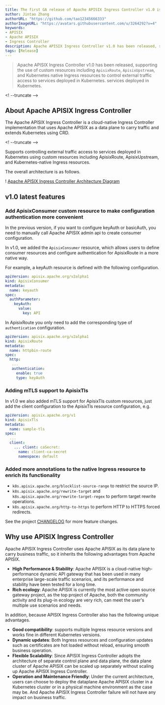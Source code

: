```yaml
---
title: The first GA release of Apache APISIX Ingress Controller v1.0 is now available!
author: Jintao Zhang
authorURL: "https://github.com/tao12345666333"
authorImageURL: "https://avatars.githubusercontent.com/u/3264292?v=4"
keywords:
- APISIX
- Apache APISIX
- Ingress Controller
description: Apache APISIX Ingress Controller v1.0 has been released, supporting the use of custom resources including ApisixRoute and ApisixUpstream, as well as Kubernetes native Ingress resources to control external traffic access to services deployed in Kubernetes.
tags: [Release]
---
```


> Apache APISIX Ingress Controller v1.0 has been released, supporting the use of custom resources including `ApisixRoute`, `ApisixUpstream`, and Kubernetes native Ingress resources to control external traffic access to services deployed in Kubernetes. services deployed in Kubernetes.

<! --truncate -->

## About Apache APISIX Ingress Controller

The Apache APISIX Ingress Controller is a cloud-native Ingress Controller implementation that uses Apache APISIX as a data plane to carry traffic and extends Kubernetes using CRD.

<! --truncate -->

Supports controlling external traffic access to services deployed in Kubernetes using custom resources including ApisixRoute, ApisixUpstream, and Kubernetes-native Ingress resources.

The overall architecture is as follows.

! [Apache APISIX Ingress Controller Architecture Diagram](/img/blog_img/2021-06-18-1.png)

## v1.0 latest features

### Add ApisixConsumer custom resource to make configuration authentication more convenient

In the previous version, if you want to configure keyAuth or basicAuth, you need to manually call Apache APISIX admin api to create consumer configuration.

In v1.0, we added the `ApisixConsumer` resource, which allows users to define consumer resources and configure authentication for ApisixRoute in a more native way.

For example, a keyAuth resource is defined with the following configuration.

```yaml
apiVersion: apisix.apache.org/v2alpha1
kind: ApisixConsumer
metadata:
  name: keyauth
spec:
  authParameter:
    keyAuth:
      value:
        key: API
```

In ApisixRoute you only need to add the corresponding type of `authentication` configuration.

```yaml
apiVersion: apisix.apache.org/v2alpha1
kind: ApisixRoute
metadata:
  name: httpbin-route
spec:
  http:
   ...
   authentication:
     enable: true
     type: keyAuth
```

### Adding mTLS support to ApisixTls

In v1.0 we also added mTLS support for ApisixTls custom resources, just add the client configuration to the ApisixTls resource configuration, e.g.

```yaml
apiVersion: apisix.apache.org/v1
kind: ApisixTls
metadata:
  name: sample-tls
spec:
  ...
  client:
    ... client: caSecret:
      name: client-ca-secret
      namespace: default
````

### Added more annotations to the native Ingress resource to enrich its functionality

- `k8s.apisix.apache.org/blocklist-source-range` to restrict the source IP.
- `k8s.apisix.apache.org/rewrite-target` and `k8s.apisix.apache.org/rewrite-target-regex` to perform target rewrite operations.
- `k8s.apisix.apache.org/http-to-https` to perform HTTP to HTTPS forced redirects.

See the project [CHANGELOG](https://github.com/apache/apisix-ingress-controller/blob/master/CHANGELOG.md) for more feature changes.

## Why use APISIX Ingress Controller

Apache APISIX Ingress Controller uses Apache APISIX as its data plane to carry business traffic, so it inherits the following advantages from Apache APISIX.

- **High Performance & Stability**: Apache APISIX is a cloud-native high-performance dynamic API gateway that has been used in many enterprise large-scale traffic scenarios, and its performance and stability have been tested for a long time.
- **Rich ecology**: Apache APISIX is currently the most active open source gateway project, as the top project of Apache, both the community activity and its plug-in ecology are very rich, can meet the user's multiple use scenarios and needs.

In addition, because APISIX Ingress Controller also has the following unique advantages.

- **Good compatibility**: supports multiple Ingress resource versions and works fine in different Kubernetes versions.
- **Dynamic updates**: Both Ingress resources and configuration updates such as certificates are hot loaded without reload, ensuring smooth business operation.
- **Flexible Scalability**: Since APISIX Ingress Controller adopts the architecture of separate control plane and data plane, the data plane cluster of Apache APISIX can be scaled up separately without scaling up Apache APISIX Ingress Controller.
- **Operation and Maintenance Friendly**: Under the current architecture, users can choose to deploy the dataplane Apache APISIX cluster in a Kubernetes cluster or in a physical machine environment as the case may be. And Apache APISIX Ingress Controller failure will not have any impact on business traffic.
